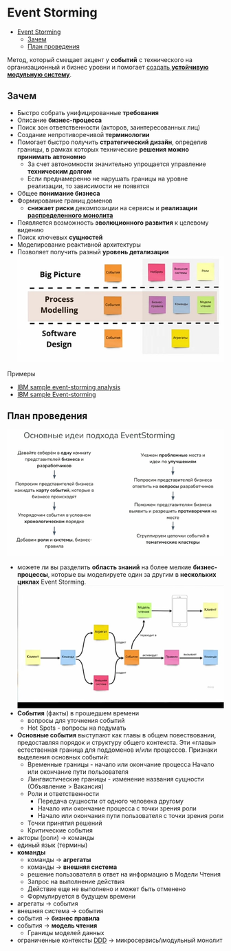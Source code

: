 # Event Storming

- [Event Storming](#event-storming)
	- [Зачем](#зачем)
	- [План проведения](#план-проведения)

Метод, который смещает акцент у __событий__ с технического на организационный и бизнес уровни и помогает [создать __устойчивую модульную систему__](https://habr.com/ru/companies/oleg-bunin/articles/537862/).

## Зачем

- Быстро собрать унифицированные __требования__
- Описание __бизнес-процесса__
- Поиск зон ответственности (акторов, заинтересованных лиц)
- Создание непротиворечивой __терминологии__
- Помогает быстро получить __стратегический дизайн__, определив границы, в рамках которых технические __решения можно принимать автономно__
  - За счет автономности значительно упрощается управление __техническим долгом__
  - Если преднамеренно не нарушать границы на уровне реализации, то зависимости не появятся
- Общее __понимание бизнеса__
- Формирование границ доменов
  - __снижает риски__ декомпозиции на сервисы  и __реализации [распределенного монолита](../../style/monolit.md#распределенный-монолит)__
- Появляется возможность __эволюционного развития__ к целевому видению
- Поиск ключевых __сущностей__
- Моделирование реактивной архитектуры
- Позволяет получить разный __уровень детализации__
![Alt text](../../../img/pattern/ddd/event.storming.step.jpg)

Примеры

- [IBM sample event-storming analysis](https://ibm-cloud-architecture.github.io/refarch-kc/implementation/event-storming-analysis/)
- [IBM sample Event-storming](https://www.ibm.com/cloud/architecture/architecture/practices/event-storming-methodology-architecture/)

## План проведения

![Alt text](../../../img/pattern/ddd/event.storming.plan.jpg)

- можете ли вы разделить __область знаний__ на более мелкие __бизнес-процессы__, которые вы моделируете один за другим в __нескольких циклах__ Event Storming.
![Alt text](../../../img/pattern/ddd/event.storming.elements.jpg)
- __События__ (факты) в прошедшем времени
	- вопросы для уточнения событий
	- Hot Spots - вопросы на подумать
- __Основные события__ выступают как главы в общем повествовании, предоставляя порядок и структуру общего контекста. Эти «главы» естественная граница для поддоменов и/или процессов. Признаки выделения основных событий:
  	- Временные границы - начало или окончание процесса Начало или окончание пути пользователя
  	- Лингвистические границы - изменение названия сущности (Объявление > Вакансия)
  	- Роли и ответственности
      	- Передача сущности от одного человека другому
      	- Начало или окончание процесса с точки зрения роли
      	- Начало или окончания пути пользователя с точки зрения роли
  	- Точки принятия решений
  	- Критические события
- акторы (роли) -> команды
- единый язык (термины)
- __команды__
	- команды -> __агрегаты__
	- команды -> __внешняя система__
	- решение пользователя в ответ на информацию в Модели Чтения
	- Запрос на выполнение действия
	- Действие еще не выполнено и может быть отменено
	- Формулируется в будущем времени
- агрегаты -> события
- внешняя система -> события
- события -> __бизнес правила__
- события -> __модель чтения__
	- Границы моделей данных
- ограниченные контексты [DDD](ddd.md) -> микросервисы\модульный монолит
